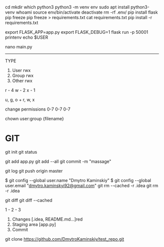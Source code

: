 cd
mkdir 
which python3
python3 -m venv env
sudo apt install python3-venv
whoami
source env/bin/activate
deactivate
rm -rf .env/
pip install flask
pip freeze
pip freeze > requirements.txt
cat requirements.txt
pip install -r requirements.txt

export FLASK_APP=app.py
export FLASK_DEBUG=1
flask run -p 50001
printenv
echo $USER

nano main.py

- --- --- ---
TYPE

1. User rwx
2. Group rwx
3. Other rwx

r - 4
w - 2
x - 1

u, g, o + r, w, x

change permissions
0-7 0-7 0-7

chown user:group {filename}

# GIT
git init
git status

git add app.py
git add --all
git commit -m "massage"

git log
git push origin master

$ git config --global user.name "Dmytro Kaminskiy"
$ git config --global user.email "dmytro.kaminskyi92@gmail.com"
git rm --cached -r .idea
git rm -r .idea

git diff
git diff --cached

1 - 2 - 3

1. Changes [.idea, README.md...]red
2. Staging area [app.py]
3. Commit

git clone https://github.com/DmytroKaminskiy/test_repo.git











